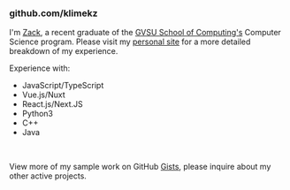 ### github.com/klimekz

I'm [Zack](https://www.linkedin.com/in/zackklimek), a recent graduate of the [GVSU School of Computing's](https://www.gvsu.edu/cis) Computer Science program. Please visit my [personal site](https://zackklimek.vercel.app/experience) for a more detailed breakdown of my experience.

Experience with:
-  JavaScript/TypeScript
  -  Vue.js/Nuxt
  -  React.js/Next.JS
-  Python3
-  C++
-  Java


<br>

View more of my sample work on GitHub [Gists](https://gists.github.com/klimekz), please inquire about my other active projects.



